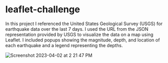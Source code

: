 # leaflet-challenge

In this project I referenced the United States Geological Survey (USGS) for earthquake data over the last 7 days. I used the URL from the JSON representation provided by USGS to visualize the data on a map using Leaflet. I included popups showing the magnitude, depth, and location of each earthquake and a legend representing the depths.

![Screenshot 2023-04-02 at 2 21 47 PM](https://user-images.githubusercontent.com/112666732/229379628-29ee57b3-6cd2-4a56-8db8-86684cf8885d.png)
